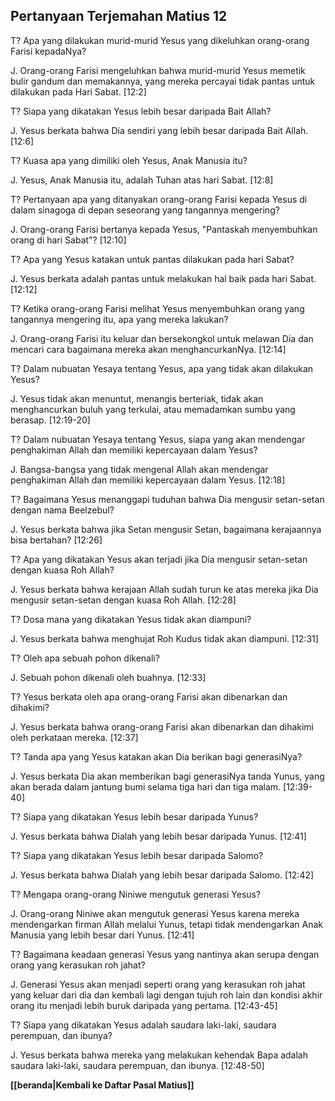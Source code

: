 ﻿## Pertanyaan Terjemahan Matius 12 ##

T? Apa yang dilakukan murid-murid Yesus yang dikeluhkan orang-orang Farisi kepadaNya?

J. Orang-orang Farisi mengeluhkan bahwa murid-murid Yesus memetik bulir gandum dan memakannya, yang mereka percayai tidak pantas untuk dilakukan pada Hari Sabat. [12:2]

T? Siapa yang dikatakan Yesus lebih besar daripada Bait Allah?

J. Yesus berkata bahwa Dia sendiri yang lebih besar daripada Bait Allah. [12:6]

T? Kuasa apa yang dimiliki oleh Yesus, Anak Manusia itu?

J. Yesus, Anak Manusia itu, adalah Tuhan atas hari Sabat. [12:8]

T? Pertanyaan apa yang ditanyakan orang-orang Farisi kepada Yesus di dalam sinagoga di depan seseorang yang tangannya mengering?

J. Orang-orang Farisi bertanya kepada Yesus, "Pantaskah menyembuhkan orang di hari Sabat"? [12:10]

T? Apa yang Yesus katakan untuk pantas dilakukan pada hari Sabat?

J. Yesus berkata adalah pantas untuk melakukan hal baik pada hari Sabat. [12:12]

T? Ketika orang-orang Farisi melihat Yesus menyembuhkan orang yang tangannya mengering itu, apa yang mereka lakukan?

J. Orang-orang Farisi itu keluar dan bersekongkol untuk melawan Dia dan mencari cara bagaimana mereka akan menghancurkanNya. [12:14]

T? Dalam nubuatan Yesaya tentang Yesus, apa yang tidak akan dilakukan Yesus?

J. Yesus tidak akan menuntut, menangis berteriak, tidak akan menghancurkan buluh yang terkulai, atau memadamkan sumbu yang berasap. [12:19-20]

T? Dalam nubuatan Yesaya tentang Yesus, siapa yang akan mendengar penghakiman Allah dan memiliki kepercayaan dalam Yesus?

J. Bangsa-bangsa yang tidak mengenal Allah akan mendengar penghakiman Allah dan memiliki kepercayaan dalam Yesus. [12:18]

T? Bagaimana Yesus menanggapi tuduhan bahwa Dia mengusir setan-setan dengan nama Beelzebul?

J. Yesus berkata bahwa jika Setan mengusir Setan, bagaimana kerajaannya bisa bertahan? [12:26]

T? Apa yang dikatakan Yesus akan terjadi jika Dia mengusir setan-setan dengan kuasa Roh Allah?

J. Yesus berkata bahwa kerajaan Allah sudah turun ke atas mereka jika Dia mengusir setan-setan dengan kuasa Roh Allah. [12:28]

T? Dosa mana yang dikatakan Yesus tidak akan diampuni?

J. Yesus berkata bahwa menghujat Roh Kudus tidak akan diampuni. [12:31]

T? Oleh apa sebuah pohon dikenali?

J. Sebuah pohon dikenali oleh buahnya. [12:33]

T? Yesus berkata oleh apa orang-orang Farisi akan dibenarkan dan dihakimi?

J. Yesus berkata bahwa orang-orang Farisi akan dibenarkan dan dihakimi oleh perkataan mereka. [12:37]

T? Tanda apa yang Yesus katakan akan Dia berikan bagi generasiNya?

J. Yesus berkata Dia akan memberikan bagi generasiNya tanda Yunus, yang akan berada dalam jantung bumi selama tiga hari dan tiga malam. [12:39-40]

T? Siapa yang dikatakan Yesus lebih besar daripada Yunus?

J. Yesus berkata bahwa Dialah yang lebih besar daripada Yunus. [12:41]

T? Siapa yang dikatakan Yesus lebih besar daripada Salomo?

J. Yesus berkata bahwa Dialah yang lebih besar daripada Salomo. [12:42]

T? Mengapa orang-orang Niniwe mengutuk generasi Yesus?

J. Orang-orang Niniwe akan mengutuk generasi Yesus karena mereka mendengarkan firman Allah melalui Yunus, tetapi tidak mendengarkan Anak Manusia yang lebih besar dari Yunus. [12:41]

T? Bagaimana keadaan generasi Yesus yang nantinya akan serupa dengan orang yang kerasukan roh jahat?

J. Generasi Yesus akan menjadi seperti orang yang kerasukan roh jahat yang keluar dari dia dan kembali lagi dengan tujuh roh lain dan kondisi akhir orang itu menjadi lebih buruk daripada yang pertama. [12:43-45]

T? Siapa yang dikatakan Yesus adalah saudara laki-laki, saudara perempuan, dan ibunya?

J. Yesus berkata bahwa mereka yang melakukan kehendak Bapa adalah saudara laki-laki, saudara perempuan, dan ibunya. [12:48-50]

__[[beranda|Kembali ke Daftar Pasal Matius]]__

